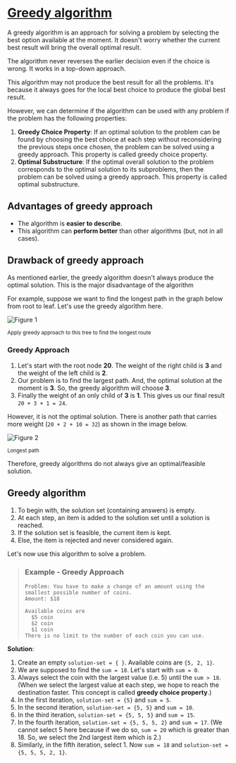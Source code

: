 # [Greedy algorithm](https://www.programiz.com/dsa/greedy-algorithm/)

A greedy algorithm is an approach for solving a problem by selecting the best
option available at the moment. It doesn't worry whether the current best result
will bring the overall optimal result.

The algorithm never reverses the earlier decision even if the choice is wrong.
It works in a top-down approach.

This algorithm may not produce the best result for all the problems. It's
because it always goes for the local best choice to produce the global best
result.

However, we can determine if the algorithm can be used with any problem if the
problem has the following properties:

1. **Greedy Choice Property**: If an optimal solution to the problem can be
   found by choosing the best choice at each step without reconsidering the
   previous steps once chosen, the problem can be solved using a greedy approach.
   This property is called greedy choice property.
1. **Optimal Substructure**: If the optimal overall solution to the problem
   corresponds to the optimal solution to its subproblems, then the problem can
   be solved using a greedy approach. This property is called optimal
   substructure.

## Advantages of greedy approach

- The algorithm is **easier to describe**.
- This algorithm can **perform better** than other algorithms (but, not in all
  cases).

## Drawback of greedy approach

As mentioned earlier, the greedy algorithm doesn't always produce the optimal
solution. This is the major disadvantage of the algorithm

For example, suppose we want to find the longest path in the graph below from
root to leaf. Let's use the greedy algorithm here.

![Figure 1](https://www.programiz.com/sites/tutorial2program/files/greedy_approach_na.png)

<small>Apply greedy approach to this tree to find the longest route</small>

### Greedy Approach

1. Let's start with the root node **20**. The weight of the right child is **3**
   and the weight of the left child is **2**.
1. Our problem is to find the largest path. And, the optimal solution at the
   moment is **3**. So, the greedy algorithm will choose **3**.
1. Finally the weight of an only child of **3** is **1**. This gives us our
   final result `20 + 3 + 1 = 24`.

However, it is not the optimal solution. There is another path that carries more
weight (`20 + 2 + 10 = 32`) as shown in the image below.

![Figure 2](https://www.programiz.com/sites/tutorial2program/files/greedy_approach_longest.png)

<small>Longest path</small>

Therefore, greedy algorithms do not always give an optimal/feasible solution.

## Greedy algorithm

1. To begin with, the solution set (containing answers) is empty.
1. At each step, an item is added to the solution set until a solution is
   reached.
1. If the solution set is feasible, the current item is kept.
1. Else, the item is rejected and never considered again.

Let's now use this algorithm to solve a problem.

> ### Example - Greedy Approach
>
> ```
> Problem: You have to make a change of an amount using the smallest possible number of coins.
> Amount: $18
>
> Available coins are
>   $5 coin
>   $2 coin
>   $1 coin
> There is no limit to the number of each coin you can use.
> ```

**Solution**:

1. Create an empty `solution-set = { }`. Available coins are `{5, 2, 1}`.
1. We are supposed to find the `sum = 18`. Let's start with `sum = 0`.
1. Always select the coin with the largest value (i.e. 5) until the `sum > 18`.
   (When we select the largest value at each step, we hope to reach the
   destination faster. This concept is called **greedy choice property**.)
1. In the first iteration, `solution-set = {5}` and `sum = 5`.
1. In the second iteration, `solution-set = {5, 5}` and `sum = 10`.
1. In the third iteration, `solution-set = {5, 5, 5}` and `sum = 15`.
1. In the fourth iteration, `solution-set = {5, 5, 5, 2}` and `sum = 17`. (We
   cannot select 5 here because if we do so, `sum = 20` which is greater than
   18\. So, we select the 2nd largest item which is 2.)
1. Similarly, in the fifth iteration, select 1. Now `sum = 18`
   and `solution-set = {5, 5, 5, 2, 1}`.

